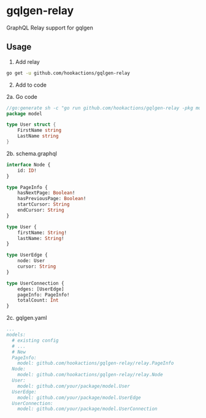 # gqlgen-relay
GraphQL Relay support for gqlgen

## Usage
1. Add relay
```bash
go get -u github.com/hookactions/gqlgen-relay
```

2. Add to code

2a. Go code
```go
//go:generate sh -c "go run github.com/hookactions/gqlgen-relay -pkg model -name User -type *User -cursor > user_relay.go"
package model

type User struct {
	FirstName string 
    LastName string
}
```

2b. schema.graphql

```graphql
interface Node {
    id: ID!
}

type PageInfo {
    hasNextPage: Boolean!
    hasPreviousPage: Boolean!
    startCursor: String
    endCursor: String
}

type User {
    firstName: String!
    lastName: String!
}

type UserEdge {
    node: User
    cursor: String
}

type UserConnection {
    edges: [UserEdge]
    pageInfo: PageInfo!
    totalCount: Int
}
```

2c. gqlgen.yaml

```yaml
...
models:
  # existing config
  # ...
  # New
  PageInfo:
    model: github.com/hookactions/gqlgen-relay/relay.PageInfo
  Node:
    model: github.com/hookactions/gqlgen-relay/relay.Node
  User:
    model: github.com/your/package/model.User
  UserEdge:
    model: github.com/your/package/model.UserEdge
  UserConnection:
    model: github.com/your/package/model.UserConnection
```
